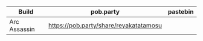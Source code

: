Build | pob.party | pastebin
--- | --- | ---
Arc Assassin | https://pob.party/share/reyakatatamosu |
